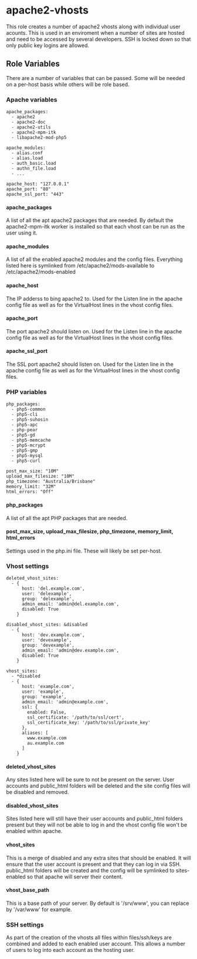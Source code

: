apache2-vhosts
==============

This role creates a number of apache2 vhosts along with individual user acounts.
This is used in an enviroment when a number of sites are hosted and need to be
accessed by several developers. SSH is locked down so that only public key
logins are allowed.

Role Variables
--------------

There are a number of variables that can be passed. Some will be needed on a
per-host basis while others will be role based.

### Apache variables

    apache_packages:
      - apache2
      - apache2-doc
      - apache2-utils
      - apache2-mpm-itk
      - libapache2-mod-php5

    apache_modules:
      - alias.conf
      - alias.load
      - auth_basic.load
      - authn_file.load
      - ...

    apache_host: "127.0.0.1"
    apache_port: "80"
    apache_ssl_port: "443"

#### apache_packages

A list of all the apt apache2 packages that are needed. By default the
apache2-mpm-itk worker is installed so that each vhost can be run as the user
using it.

#### apache_modules

A list of all the enabled apache2 modules and the config files. Everything
listed here is symlinked from /etc/apache2/mods-available to
/etc/apache2/mods-enabled

#### apache_host

The IP adderss to bing apache2 to. Used for the Listen line in the apache config
file as well as for the VirtualHost lines in the vhost config files.

#### apache_port

The port apache2 should listen on. Used for the Listen line in the apache config
file as well as for the VirtualHost lines in the vhost config files.

#### apache_ssl_port

The SSL port apache2 should listen on. Used for the Listen line in the apache
config file as well as for the VirtualHost lines in the vhost config files.


### PHP variables

    php_packages:
      - php5-common
      - php5-cli
      - php5-suhosin
      - php5-apc
      - php-pear
      - php5-gd
      - php5-memcache
      - php5-mcrypt
      - php5-gmp
      - php5-mysql
      - php5-curl

    post_max_size: "10M"
    upload_max_filesize: "10M"
    php_timezone: "Australia/Brisbane"
    memory_limit: "32M"
    html_errors: "Off"

#### php_packages

A list of all the apt PHP packages that are needed.

#### post_max_size, upload_max_filesize, php_timezone, memory_limit, html_errors

Settings used in the php.ini file. These will likely be set per-host.


### Vhost settings

    deleted_vhost_sites:
      - {
          host: 'del.example.com',
          user: 'delexample',
          group: 'delexample',
          admin_email: 'admin@del.example.com',
          disabled: True
        }

    disabled_vhost_sites: &disabled
      - {
          host: 'dev.example.com',
          user: 'devexample',
          group: 'devexample',
          admin_email: 'admin@dev.example.com',
          disabled: True
        }

    vhost_sites:
      - *disabled
      - {
          host: 'example.com',
          user: 'example',
          group: 'example',
          admin_email: 'admin@example.com',
          ssl: {
            enabled: False,
            ssl_certificate: '/path/to/ssl/cert',
            ssl_certificate_key: '/path/to/ssl/private_key'
          },
          aliases: [
            www.example.com
            au.example.com
          ]
        }


#### deleted_vhost_sites

Any sites listed here will be sure to not be present on the server. User
accounts and public_html folders will be deleted and the site config files will
be disabled and removed.

#### disabled_vhost_sites

Sites listed here will still have their user accounts and public_html folders
present but they will not be able to log in and the vhost config file won't be
enabled within apache.

#### vhost_sites

This is a merge of disabled and any extra sites that should be enabled. It will
ensure that the user account is present and that they can log in via SSH.
public_html folders will be created and the config will be symlinked to
sites-enabled so that apache will server their content.

#### vhost_base_path

This is a base path of your server. By default is '/srv/www', you can replace
by '/var/www' for example.

### SSH settings

As part of the creation of the vhosts all files within files/ssh/keys are
combined and added to each enabled user account. This allows a number of users
to log into each account as the hosting user.
